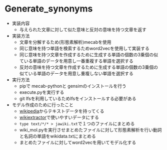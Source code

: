 # Generate_synonyms
- 実装内容
  - 与えられた文章に対して似た意味と反対の意味を持つ文章を返す
- 実装方法
  - 文章を分解するため(形態素解析)mecabを使用
  - 同じ意味を持つ単語を検索するためword2vecを使用して実装する
  - 同じ意味を持つ文章を作成するために生成する単語の個数の3乗個の似ている単語のデータを用意し一番重複する単語を選択する
  - 反対の意味を持つ文章を作成するために生成する単語の個数の3乗個の似ている単語のデータを用意し重複しない単語を選択する
- 実行方法
  - pipで mecab-pythonと gensimのインストールを行う
  - execute.pyを実行する
  - git lfsを利用しているためlfsをインストールする必要がある
- モデル作成のために行ったこと
  - [wikipedia](https://dumps.wikimedia.org/jawiki/latest/)からテキストデータを持ってくる
  - [wikiextractor](https://github.com/attardi/wikiextractor)で使いやすいデータにする
  - ``type text/*/* > jawiki.txt``で１つのファイルにまとめる
  - wiki_mol.pyを実行させまとめたファイルに対して形態素解析を行い動詞と名詞の単語をwikidata.txtにまとめる
  - まとめたファイルに対してword2vecを用いてモデル化する

